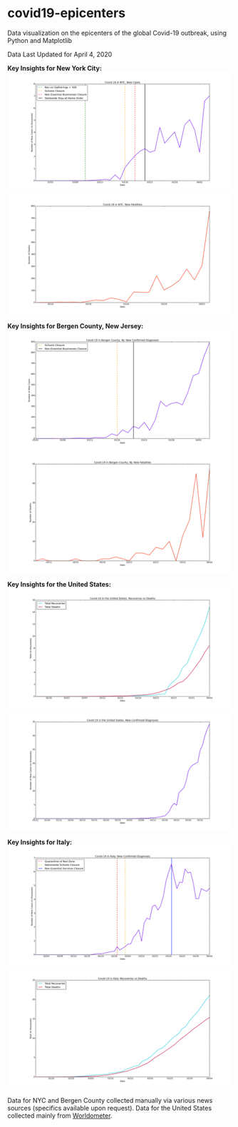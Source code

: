 # covid19-epicenters
Data visualization on the epicenters of the global Covid-19 outbreak, using Python and Matplotlib

Data Last Updated for April 4, 2020

**Key Insights for New York City:**
![NYC New Cases Each Day](./nyc/n-nc.png)
![NYC New Deaths Each Day](./nyc/n-nd.png)

**Key Insights for Bergen County, New Jersey:**
![Bergen County New Cases Each Day](./bergen-county/b-nc.png)
![Bergen County New Deaths Each Day](./bergen-county/b-nd.png)

**Key Insights for the United States:**
![USA Recoveries vs Deaths](./usa/us-rvd.png)
![USA New Cases](./usa/us-nc.png)

**Key Insights for Italy:**
![Italy New Cases](./italy/it-nc.png)
![Italy Recoveries vs Deaths](./italy/it-rvd.png)

Data for NYC and Bergen County collected manually via various news sources (specifics available upon request). Data for the United States collected mainly from [Worldometer](https://www.worldometers.info/coronavirus/country/us/).
